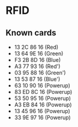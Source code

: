 # RFID

## Known cards
- 13 2C 86 16 (Red)
- 13 64 9E 16 (Green)
- F3 2B 8D 16 (Blue)
- A3 77 93 16 (Red')
- 03 95 88 16 (Green')
- 13 53 87 16 (Blue')
- 63 10 90 16 (Powerup)
- 83 ED 8C 16 (Powerup)
- 53 50 95 16 (Powerup)
- A3 EB 84 16 (Powerup)
- 13 45 96 16 (Powerup)
- 33 9E 97 16 (Powerup)
